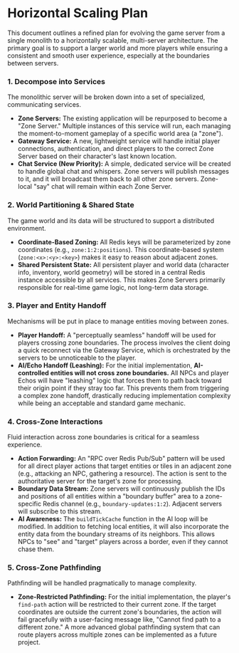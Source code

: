 # Horizontal Scaling Plan

This document outlines a refined plan for evolving the game server from a single monolith to a horizontally scalable, multi-server architecture. The primary goal is to support a larger world and more players while ensuring a consistent and smooth user experience, especially at the boundaries between servers.

### 1. Decompose into Services

The monolithic server will be broken down into a set of specialized, communicating services.

*   **Zone Servers:** The existing application will be repurposed to become a "Zone Server." Multiple instances of this service will run, each managing the moment-to-moment gameplay of a specific world area (a "zone").
*   **Gateway Service:** A new, lightweight service will handle initial player connections, authentication, and direct players to the correct Zone Server based on their character's last known location.
*   **Chat Service (New Priority):** A simple, dedicated service will be created to handle global chat and whispers. Zone servers will publish messages to it, and it will broadcast them back to all other zone servers. Zone-local "say" chat will remain within each Zone Server.

### 2. World Partitioning & Shared State

The game world and its data will be structured to support a distributed environment.

*   **Coordinate-Based Zoning:** All Redis keys will be parameterized by zone coordinates (e.g., `zone:1:2:positions`). This coordinate-based system (`zone:<x>:<y>:<key>`) makes it easy to reason about adjacent zones.
*   **Shared Persistent State:** All persistent player and world data (character info, inventory, world geometry) will be stored in a central Redis instance accessible by all services. This makes Zone Servers primarily responsible for real-time game logic, not long-term data storage.

### 3. Player and Entity Handoff

Mechanisms will be put in place to manage entities moving between zones.

*   **Player Handoff:** A "perceptually seamless" handoff will be used for players crossing zone boundaries. The process involves the client doing a quick reconnect via the Gateway Service, which is orchestrated by the servers to be unnoticeable to the player.
*   **AI/Echo Handoff (Leashing):** For the initial implementation, **AI-controlled entities will not cross zone boundaries.** All NPCs and player Echos will have "leashing" logic that forces them to path back toward their origin point if they stray too far. This prevents them from triggering a complex zone handoff, drastically reducing implementation complexity while being an acceptable and standard game mechanic.

### 4. Cross-Zone Interactions

Fluid interaction across zone boundaries is critical for a seamless experience.

*   **Action Forwarding:** An "RPC over Redis Pub/Sub" pattern will be used for all direct player actions that target entities or tiles in an adjacent zone (e.g., attacking an NPC, gathering a resource). The action is sent to the authoritative server for the target's zone for processing.
*   **Boundary Data Stream:** Zone servers will continuously publish the IDs and positions of all entities within a "boundary buffer" area to a zone-specific Redis channel (e.g., `boundary-updates:1:2`). Adjacent servers will subscribe to this stream.
*   **AI Awareness:** The `buildTickCache` function in the AI loop will be modified. In addition to fetching local entities, it will also incorporate the entity data from the boundary streams of its neighbors. This allows NPCs to "see" and "target" players across a border, even if they cannot chase them.

### 5. Cross-Zone Pathfinding

Pathfinding will be handled pragmatically to manage complexity.

*   **Zone-Restricted Pathfinding:** For the initial implementation, the player's `find-path` action will be restricted to their current zone. If the target coordinates are outside the current zone's boundaries, the action will fail gracefully with a user-facing message like, "Cannot find path to a different zone." A more advanced global pathfinding system that can route players across multiple zones can be implemented as a future project.
